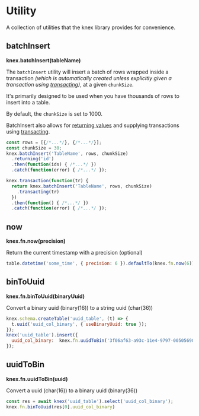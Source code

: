 # Utility

A collection of utilities that the knex library provides for convenience.

## batchInsert
**knex.batchInsert(tableName)**

The `batchInsert` utility will insert a batch of rows wrapped inside a transaction _(which is automatically created unless explicitly given a transaction using [transacting](#Builder-transacting))_, at a given `chunkSize`.

It's primarily designed to be used when you have thousands of rows to insert into a table.

By default, the `chunkSize` is set to 1000.

BatchInsert also allows for [returning values](#Builder-returning) and supplying transactions using [transacting](#Builder-transacting).

```js
const rows = [{/*...*/}, {/*...*/}];
const chunkSize = 30;
knex.batchInsert('TableName', rows, chunkSize)
  .returning('id')
  .then(function(ids) { /*...*/ })
  .catch(function(error) { /*...*/ });

knex.transaction(function(tr) {
  return knex.batchInsert('TableName', rows, chunkSize)
    .transacting(tr)
  })
  .then(function() { /*...*/ })
  .catch(function(error) { /*...*/ });
```

## now

**knex.fn.now(precision)**

Return the current timestamp with a precision (optional)

```js
table.datetime('some_time', { precision: 6 }).defaultTo(knex.fn.now(6))
```

## binToUuid

**knex.fn.binToUuid(binaryUuid)**

Convert a binary uuid (binary(16)) to a string uuid (char(36))

```js
knex.schema.createTable('uuid_table', (t) => {
  t.uuid('uuid_col_binary', { useBinaryUuid: true });
});
knex('uuid_table').insert({
  uuid_col_binary:  knex.fn.uuidToBin('3f06af63-a93c-11e4-9797-00505690773f'),
});
```

## uuidToBin

**knex.fn.uuidToBin(uuid)**

Convert a uuid (char(16)) to a binary uuid (binary(36))

```mjs
const res = await knex('uuid_table').select('uuid_col_binary');
knex.fn.binToUuid(res[0].uuid_col_binary)
```
